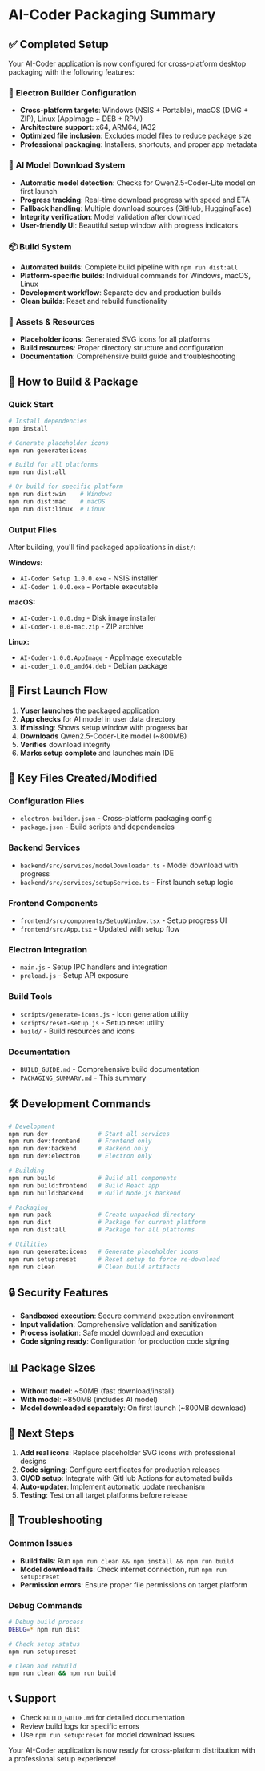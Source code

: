 # AI-Coder Packaging Summary

## ✅ Completed Setup

Your AI-Coder application is now configured for cross-platform desktop packaging with the following features:

### 🔧 **Electron Builder Configuration**
- **Cross-platform targets**: Windows (NSIS + Portable), macOS (DMG + ZIP), Linux (AppImage + DEB + RPM)
- **Architecture support**: x64, ARM64, IA32
- **Optimized file inclusion**: Excludes model files to reduce package size
- **Professional packaging**: Installers, shortcuts, and proper app metadata

### 🤖 **AI Model Download System**
- **Automatic model detection**: Checks for Qwen2.5-Coder-Lite model on first launch
- **Progress tracking**: Real-time download progress with speed and ETA
- **Fallback handling**: Multiple download sources (GitHub, HuggingFace)
- **Integrity verification**: Model validation after download
- **User-friendly UI**: Beautiful setup window with progress indicators

### 📦 **Build System**
- **Automated builds**: Complete build pipeline with `npm run dist:all`
- **Platform-specific builds**: Individual commands for Windows, macOS, Linux
- **Development workflow**: Separate dev and production builds
- **Clean builds**: Reset and rebuild functionality

### 🎨 **Assets & Resources**
- **Placeholder icons**: Generated SVG icons for all platforms
- **Build resources**: Proper directory structure and configuration
- **Documentation**: Comprehensive build guide and troubleshooting

## 🚀 **How to Build & Package**

### **Quick Start**
```bash
# Install dependencies
npm install

# Generate placeholder icons
npm run generate:icons

# Build for all platforms
npm run dist:all

# Or build for specific platform
npm run dist:win    # Windows
npm run dist:mac    # macOS  
npm run dist:linux  # Linux
```

### **Output Files**
After building, you'll find packaged applications in `dist/`:

**Windows:**
- `AI-Coder Setup 1.0.0.exe` - NSIS installer
- `AI-Coder 1.0.0.exe` - Portable executable

**macOS:**
- `AI-Coder-1.0.0.dmg` - Disk image installer
- `AI-Coder-1.0.0-mac.zip` - ZIP archive

**Linux:**
- `AI-Coder-1.0.0.AppImage` - AppImage executable
- `ai-coder_1.0.0_amd64.deb` - Debian package

## 🔄 **First Launch Flow**

1. **Yuser launches** the packaged application
2. **App checks** for AI model in user data directory
3. **If missing**: Shows setup window with progress bar
4. **Downloads** Qwen2.5-Coder-Lite model (~800MB)
5. **Verifies** download integrity
6. **Marks setup complete** and launches main IDE

## 📁 **Key Files Created/Modified**

### **Configuration Files**
- `electron-builder.json` - Cross-platform packaging config
- `package.json` - Build scripts and dependencies

### **Backend Services**
- `backend/src/services/modelDownloader.ts` - Model download with progress
- `backend/src/services/setupService.ts` - First launch setup logic

### **Frontend Components**
- `frontend/src/components/SetupWindow.tsx` - Setup progress UI
- `frontend/src/App.tsx` - Updated with setup flow

### **Electron Integration**
- `main.js` - Setup IPC handlers and integration
- `preload.js` - Setup API exposure

### **Build Tools**
- `scripts/generate-icons.js` - Icon generation utility
- `scripts/reset-setup.js` - Setup reset utility
- `build/` - Build resources and icons

### **Documentation**
- `BUILD_GUIDE.md` - Comprehensive build documentation
- `PACKAGING_SUMMARY.md` - This summary

## 🛠️ **Development Commands**

```bash
# Development
npm run dev              # Start all services
npm run dev:frontend     # Frontend only
npm run dev:backend      # Backend only
npm run dev:electron     # Electron only

# Building
npm run build            # Build all components
npm run build:frontend   # Build React app
npm run build:backend    # Build Node.js backend

# Packaging
npm run pack             # Create unpacked directory
npm run dist             # Package for current platform
npm run dist:all         # Package for all platforms

# Utilities
npm run generate:icons   # Generate placeholder icons
npm run setup:reset      # Reset setup to force re-download
npm run clean            # Clean build artifacts
```

## 🔒 **Security Features**

- **Sandboxed execution**: Secure command execution environment
- **Input validation**: Comprehensive validation and sanitization
- **Process isolation**: Safe model download and execution
- **Code signing ready**: Configuration for production code signing

## 📊 **Package Sizes**

- **Without model**: ~50MB (fast download/install)
- **With model**: ~850MB (includes AI model)
- **Model downloaded separately**: On first launch (~800MB download)

## 🎯 **Next Steps**

1. **Add real icons**: Replace placeholder SVG icons with professional designs
2. **Code signing**: Configure certificates for production releases
3. **CI/CD setup**: Integrate with GitHub Actions for automated builds
4. **Auto-updater**: Implement automatic update mechanism
5. **Testing**: Test on all target platforms before release

## 🐛 **Troubleshooting**

### **Common Issues**
- **Build fails**: Run `npm run clean && npm install && npm run build`
- **Model download fails**: Check internet connection, run `npm run setup:reset`
- **Permission errors**: Ensure proper file permissions on target platform

### **Debug Commands**
```bash
# Debug build process
DEBUG=* npm run dist

# Check setup status
npm run setup:reset

# Clean and rebuild
npm run clean && npm run build
```

## 📞 **Support**

- Check `BUILD_GUIDE.md` for detailed documentation
- Review build logs for specific errors
- Use `npm run setup:reset` for model download issues

Your AI-Coder application is now ready for cross-platform distribution with a professional setup experience!
